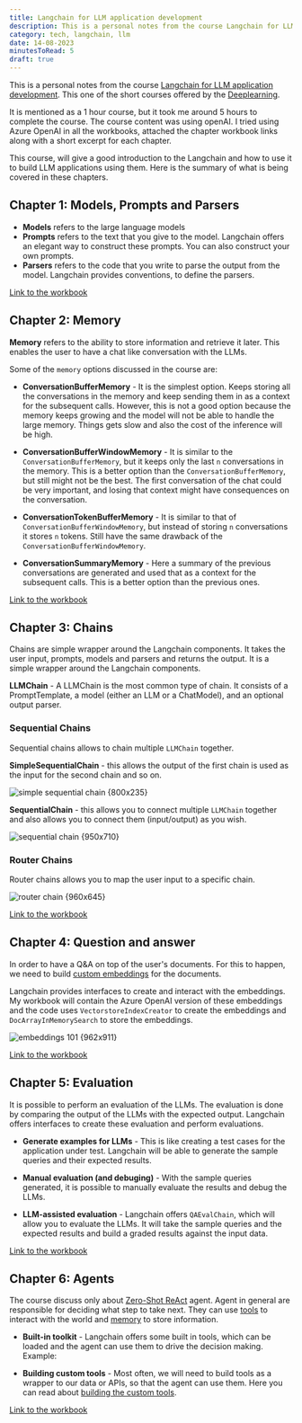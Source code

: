 ```yaml
---
title: Langchain for LLM application development
description: This is a personal notes from the course Langchain for LLM application development. This one of the short courses offered by the Deeplearning.ai
category: tech, langchain, llm
date: 14-08-2023
minutesToRead: 5
draft: true
---
```


This is a personal notes from the course [Langchain for LLM application development](https://learn.deeplearning.ai/langchain/lesson/1/introduction). This one of the short courses offered by the [Deeplearning](https://deeplearning.ai).

It is mentioned as a 1 hour course, but it took me around 5 hours to complete the course. The course content was using openAI. I tried using Azure OpenAI in all the workbooks, attached the chapter workbook links along with a short excerpt for each chapter.

This course, will give a good introduction to the Langchain and how to use it to build LLM applications using them. Here is the summary of what is being covered in these chapters.

## Chapter 1: Models, Prompts and Parsers

- **Models** refers to the large language models
- **Prompts** refers to the text that you give to the model. Langchain offers an elegant way to construct these prompts. You can also construct your own prompts.
- **Parsers** refers to the code that you write to parse the output from the model. Langchain provides conventions, to define the parsers.

[Link to the workbook](https://github.com/prasann/langchain-deeplearning/blob/main/L1-prompts-models-parsers.ipynb)

## Chapter 2: Memory

**Memory** refers to the ability to store information and retrieve it later. This enables the user to have a chat like conversation with the LLMs.

Some of the `memory` options discussed in the course are:

- **ConversationBufferMemory** - It is the simplest option. Keeps storing all the conversations in the memory and keep sending them in as a context for the subsequent calls. However, this is not a good option because the memory keeps growing and the model will not be able to handle the large memory. Things gets slow and also the cost of the inference will be high.

- **ConversationBufferWindowMemory** - It is similar to the `ConversationBufferMemory`, but it keeps only the last `n` conversations in the memory. This is a better option than the `ConversationBufferMemory`, but still might not be the best. The first conversation of the chat could be very important, and losing that context might have consequences on the conversation.

- **ConversationTokenBufferMemory** - It is similar to that of `ConversationBufferWindowMemory`, but instead of storing `n` conversations it stores `n` tokens. Still have the same drawback of the `ConversationBufferWindowMemory`.

- **ConversationSummaryMemory** -  Here a summary of the previous conversations are generated and used that as a context for the subsequent calls. This is a better option than the previous ones.

[Link to the workbook](https://github.com/prasann/langchain-deeplearning/blob/main/L2-memory.ipynb)

## Chapter 3: Chains

Chains are simple wrapper around the Langchain components. It takes the user input, prompts, models and parsers and returns the output. It is a simple wrapper around the Langchain components.

**LLMChain** - A LLMChain is the most common type of chain. It consists of a PromptTemplate, a model (either an LLM or a ChatModel), and an optional output parser.

### **Sequential Chains**

Sequential chains allows to chain multiple `LLMChain` together.

**SimpleSequentialChain** - this allows the output of the first chain is used as the input for the second chain and so on.

![simple sequential chain {800x235}](/assets/posts/images/langchain-deeplearning/simple-sequential-chain.png "Simple sequential chain")

**SequentialChain** -  this allows you to connect multiple `LLMChain` together and also allows you to connect them (input/output) as you wish.

![sequential chain {950x710}](/assets/posts/images/langchain-deeplearning/sequential-chain.png "sequential chain")

### **Router Chains**

Router chains allows you to map the user input to a specific chain.

![router chain {960x645}](/assets/posts/images/langchain-deeplearning/router.png "router chain")

[Link to the workbook](https://github.com/prasann/langchain-deeplearning/blob/main/L3-chain.ipynb)

## Chapter 4: Question and answer

In order to have a Q&A on top of the user's documents. For this to happen, we need to build [custom embeddings](https://js.langchain.com/docs/modules/data_connection/text_embedding/) for the documents.

Langchain provides interfaces to create and interact with the embeddings. My workbook will contain the Azure OpenAI version of these embeddings and the code uses `VectorstoreIndexCreator` to create the embeddings and `DocArrayInMemorySearch` to store the embeddings.

![embeddings 101 {962x911}](/assets/posts/images/langchain-deeplearning/embeddings.png "Embeddings")

[Link to the workbook](https://github.com/prasann/langchain-deeplearning/blob/main/L4-questions-answers.ipynb)

## Chapter 5: Evaluation

It is possible to perform an evaluation of the LLMs. The evaluation is done by comparing the output of the LLMs with the expected output. Langchain offers interfaces to create these evaluation and perform evaluations.

- **Generate examples for LLMs** - This is like creating a test cases for the application under test. Langchain will be able to generate the sample queries and their expected results.

- **Manual evaluation (and debuging)** -  With the sample queries generated, it is possible to manually evaluate the results and debug the LLMs.

- **LLM-assisted evaluation** - Langchain offers `QAEvalChain`, which will allow you to evaluate the LLMs. It will take the sample queries and the expected results and build a graded results against the input data.

[Link to the workbook](https://github.com/prasann/langchain-deeplearning/blob/main/L5-evaluation.ipynb)

## Chapter 6: Agents

The course discuss only about [Zero-Shot ReAct](https://python.langchain.com/docs/modules/agents/agent_types/react.html) agent. Agent in general are responsible for deciding what step to take next. They can use [tools](https://python.langchain.com/docs/modules/agents/tools/) to interact with the world and [memory](https://python.langchain.com/docs/modules/agents/memory/) to store information.

- **Built-in toolkit** - Langchain offers some built in tools, which can be loaded and the agent can use them to drive the decision making. Example: 

- **Building custom tools** - Most often, we will need to build tools as a wrapper to our data or APIs, so that the agent can use them. Here you can read about [building the custom tools](https://python.langchain.com/docs/modules/agents/tools/custom_tools).


[Link to the workbook](https://github.com/prasann/langchain-deeplearning/blob/main/L6-agents.ipynb)